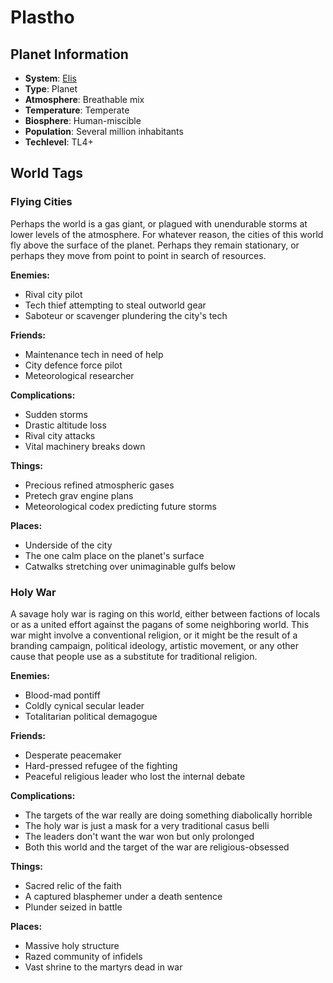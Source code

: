 # Plastho

## Planet Information
- **System**: [Elis](../../system--elis.md)
- **Type**: Planet
- **Atmosphere**: Breathable mix
- **Temperature**: Temperate
- **Biosphere**: Human-miscible
- **Population**: Several million inhabitants
- **Techlevel**: TL4+

## World Tags

### Flying Cities

Perhaps the world is a gas giant, or plagued with unendurable storms at lower levels of the atmosphere. For whatever reason, the cities of this world fly above the surface of the planet. Perhaps they remain stationary, or perhaps they move from point to point in search of resources.

**Enemies:**
- Rival city pilot
- Tech thief attempting to steal outworld gear
- Saboteur or scavenger plundering the city's tech

**Friends:**
- Maintenance tech in need of help
- City defence force pilot
- Meteorological researcher

**Complications:**
- Sudden storms
- Drastic altitude loss
- Rival city attacks
- Vital machinery breaks down

**Things:**
- Precious refined atmospheric gases
- Pretech grav engine plans
- Meteorological codex predicting future storms

**Places:**
- Underside of the city
- The one calm place on the planet's surface
- Catwalks stretching over unimaginable gulfs below

### Holy War

A savage holy war is raging on this world, either between factions of locals or as a united effort against the pagans of some neighboring world. This war might involve a conventional religion, or it might be the result of a branding campaign, political ideology, artistic movement, or any other cause that people use as a substitute for traditional religion.

**Enemies:**
- Blood-mad pontiff
- Coldly cynical secular leader
- Totalitarian political demagogue

**Friends:**
- Desperate peacemaker
- Hard-pressed refugee of the fighting
- Peaceful religious leader who lost the internal debate

**Complications:**
- The targets of the war really are doing something diabolically horrible
- The holy war is just a mask for a very traditional casus belli
- The leaders don't want the war won but only prolonged
- Both this world and the target of the war are religious-obsessed

**Things:**
- Sacred relic of the faith
- A captured blasphemer under a death sentence
- Plunder seized in battle

**Places:**
- Massive holy structure
- Razed community of infidels
- Vast shrine to the martyrs dead in war

